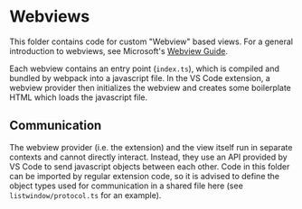 # Webviews

This folder contains code for custom "Webview" based views. For a general
introduction to webviews, see Microsoft's [Webview
Guide](https://code.visualstudio.com/api/extension-guides/webview).

Each webview contains an entry point (`index.ts`), which is compiled and bundled
by webpack into a javascript file. In the VS Code extension, a webview provider
then initializes the webview and creates some boilerplate HTML which loads the
javascript file.

## Communication

The webview provider (i.e. the extension) and the view itself run in separate
contexts and cannot directly interact. Instead, they use an API provided by VS
Code to send javascript objects between each other. Code in this folder can be
imported by regular extension code, so it is advised to define the object types
used for communication in a shared file here (see `listwindow/protocol.ts` for
an example).
